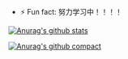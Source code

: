 <!--### Hi there 👋-->
<!--
**Leungwn/Leungwn** is a ✨ _special_ ✨ repository because its `README.md` (this file) appears on your GitHub profile.

Here are some ideas to get you started:

- 🔭 I’m currently working on ...
- 🌱 I’m currently learning ...
- 👯 I’m looking to collaborate on ...
- 🤔 I’m looking for help with ...
- 💬 Ask me about ...
- 📫 How to reach me: ...
- 😄 Pronouns: ...
- ⚡ Fun fact: ...
-->
- ⚡ Fun fact: 努力学习中！！！！

[![Anurag's github stats](https://github-readme-stats.vercel.app/api?username=Leungwn&show_icons=true&theme=tokyonight)](https://github.com/anuraghazra/github-readme-stats)

[![Anurag's github compact](https://github-readme-stats.vercel.app/api?username=Leungwn&layout=compact&theme=tokyonight)](https://github.com/anuraghazra/github-readme-stats)
